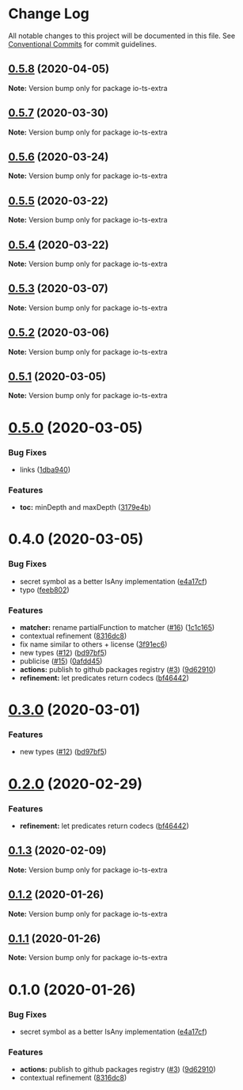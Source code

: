 # Change Log

All notable changes to this project will be documented in this file.
See [Conventional Commits](https://conventionalcommits.org) for commit guidelines.

## [0.5.8](https://github.com/mmkal/ts/compare/io-ts-extra@0.5.7...io-ts-extra@0.5.8) (2020-04-05)

**Note:** Version bump only for package io-ts-extra






## [0.5.7](https://github.com/mmkal/ts/compare/io-ts-extra@0.5.6...io-ts-extra@0.5.7) (2020-03-30)

**Note:** Version bump only for package io-ts-extra






## [0.5.6](https://github.com/mmkal/ts/compare/io-ts-extra@0.5.5...io-ts-extra@0.5.6) (2020-03-24)

**Note:** Version bump only for package io-ts-extra





## [0.5.5](https://github.com/mmkal/ts/compare/io-ts-extra@0.5.4...io-ts-extra@0.5.5) (2020-03-22)

**Note:** Version bump only for package io-ts-extra





## [0.5.4](https://github.com/mmkal/ts/compare/io-ts-extra@0.5.3...io-ts-extra@0.5.4) (2020-03-22)

**Note:** Version bump only for package io-ts-extra





## [0.5.3](https://github.com/mmkal/ts/compare/io-ts-extra@0.5.2...io-ts-extra@0.5.3) (2020-03-07)

**Note:** Version bump only for package io-ts-extra






## [0.5.2](https://github.com/mmkal/ts/compare/io-ts-extra@0.5.1...io-ts-extra@0.5.2) (2020-03-06)

**Note:** Version bump only for package io-ts-extra





## [0.5.1](https://github.com/mmkal/ts/compare/io-ts-extra@0.5.0...io-ts-extra@0.5.1) (2020-03-05)

**Note:** Version bump only for package io-ts-extra





# [0.5.0](https://github.com/mmkal/ts/compare/io-ts-extra@0.4.0...io-ts-extra@0.5.0) (2020-03-05)


### Bug Fixes

* links ([1dba940](https://github.com/mmkal/ts/commit/1dba940a91bbeb7a0147462396b028e65d964add))


### Features

* **toc:** minDepth and maxDepth ([3179e4b](https://github.com/mmkal/ts/commit/3179e4b847df7ee0c58577f380bd8d2802c72b31))





# 0.4.0 (2020-03-05)


### Bug Fixes

* secret symbol as a better IsAny implementation ([e4a17cf](https://github.com/mmkal/ts/commit/e4a17cfec90cb74de0c5a13e7d4610588572d601))
* typo ([feeb802](https://github.com/mmkal/ts/commit/feeb802f7fec304426bd2eec708975b36f05344d))


### Features

* **matcher:** rename partialFunction to matcher ([#16](https://github.com/mmkal/ts/issues/16)) ([1c1c165](https://github.com/mmkal/ts/commit/1c1c165a35e0ad6981cf1e4b755bcc70704379dd))
* contextual refinement ([8316dc8](https://github.com/mmkal/ts/commit/8316dc8f2c9e5501c6002ae967d9cc808d6d7fcf))
* fix name similar to others + license ([3f91ec6](https://github.com/mmkal/ts/commit/3f91ec6da89e2de07453fbc27379a783d754d8b8))
* new types ([#12](https://github.com/mmkal/ts/issues/12)) ([bd97bf5](https://github.com/mmkal/ts/commit/bd97bf54b43e835060cced26e61dcec035c20c18))
* publicise ([#15](https://github.com/mmkal/ts/issues/15)) ([0afdd45](https://github.com/mmkal/ts/commit/0afdd459e1dc89c2c39f56dcebf2ecdabb5df123))
* **actions:** publish to github packages registry ([#3](https://github.com/mmkal/ts/issues/3)) ([9d62910](https://github.com/mmkal/ts/commit/9d62910758762b087cb59226b4b42a39b8dc6c68))
* **refinement:** let predicates return codecs ([bf46442](https://github.com/mmkal/ts/commit/bf46442f2f813d823b3bb9d1a176d50868db0ece))






# [0.3.0](https://github.com/mmkal/ts/compare/io-ts-extra@0.2.0...io-ts-extra@0.3.0) (2020-03-01)


### Features

* new types ([#12](https://github.com/mmkal/ts/issues/12)) ([bd97bf5](https://github.com/mmkal/ts/commit/bd97bf54b43e835060cced26e61dcec035c20c18))





# [0.2.0](https://github.com/mmkal/ts/compare/io-ts-extra@0.1.3...io-ts-extra@0.2.0) (2020-02-29)


### Features

* **refinement:** let predicates return codecs ([bf46442](https://github.com/mmkal/ts/commit/bf46442f2f813d823b3bb9d1a176d50868db0ece))





## [0.1.3](https://github.com/mmkal/ts/compare/io-ts-extra@0.1.2...io-ts-extra@0.1.3) (2020-02-09)

**Note:** Version bump only for package io-ts-extra





## [0.1.2](https://github.com/mmkal/ts/compare/io-ts-extra@0.1.1...io-ts-extra@0.1.2) (2020-01-26)

**Note:** Version bump only for package io-ts-extra





## [0.1.1](https://github.com/mmkal/ts/compare/io-ts-extra@0.1.0...io-ts-extra@0.1.1) (2020-01-26)

**Note:** Version bump only for package io-ts-extra





# 0.1.0 (2020-01-26)


### Bug Fixes

* secret symbol as a better IsAny implementation ([e4a17cf](https://github.com/mmkal/ts/commit/e4a17cfec90cb74de0c5a13e7d4610588572d601))


### Features

* **actions:** publish to github packages registry ([#3](https://github.com/mmkal/ts/issues/3)) ([9d62910](https://github.com/mmkal/ts/commit/9d62910758762b087cb59226b4b42a39b8dc6c68))
* contextual refinement ([8316dc8](https://github.com/mmkal/ts/commit/8316dc8f2c9e5501c6002ae967d9cc808d6d7fcf))
